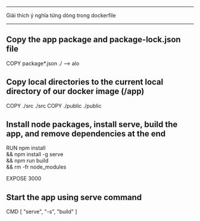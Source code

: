 - - - - -
Giải thích ý nghĩa từng dòng trong dockerfile
- - - - -

## Copy the app package and package-lock.json file
COPY package*.json ./
--> alo

## Copy local directories to the current local directory of our docker image (/app)
COPY ./src ./src
COPY ./public ./public

## Install node packages, install serve, build the app, and remove dependencies at the end
RUN npm install \
    && npm install -g serve \
    && npm run build \
    && rm -fr node_modules

EXPOSE 3000

## Start the app using serve command
CMD [ "serve", "-s", "build" ]

